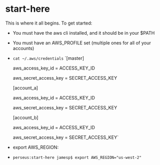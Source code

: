 # start-here

This is where it all begins. To get started:

* You must have the aws cli installed, and it should be in your $PATH
* You must have an AWS_PROFILE set (multiple ones for all of your accounts)
* `cat ~/.aws/credentials`
   `[master]

    aws_access_key_id = ACCESS_KEY_ID

    aws_secret_access_key = SECRET_ACCESS_KEY

    [account_a]

    aws_access_key_id = ACCESS_KEY_ID

    aws_secret_access_key = SECRET_ACCESS_KEY
    
    [account_b]

    aws_access_key_id = ACCESS_KEY_ID
    
    aws_secret_access_key = SECRET_ACCESS_KEY`
* export AWS_REGION:
* `perseus:start-here jamesp$ export AWS_REGION="us-west-2"`
